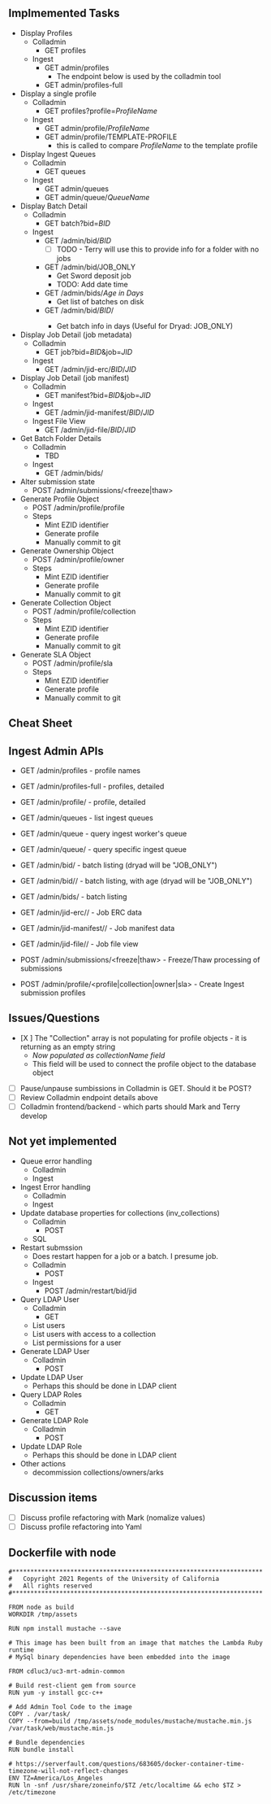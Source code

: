 ## Implmemented Tasks
- Display Profiles
  - Colladmin 
    - GET profiles
  - Ingest
    - GET admin/profiles 
      - The endpoint below is used by the colladmin tool
    - GET admin/profiles-full
- Display a single profile
  - Colladmin
    - GET profiles?profile=*ProfileName*
  - Ingest
    - GET admin/profile/*ProfileName*
    - GET admin/profile/TEMPLATE-PROFILE
      - this is called to compare *ProfileName* to the template profile
- Display Ingest Queues
  - Colladmin
    - GET queues
  - Ingest
    - GET admin/queues
    - GET admin/queue/*QueueName*
- Display Batch Detail
  - Colladmin
    - GET batch?bid=*BID*
  - Ingest
    - GET /admin/bid/*BID*
      - [ ] TODO - Terry will use this to provide info for a folder with no jobs 
    - GET /admin/bid/JOB_ONLY
      - Get Sword deposit job
      - TODO: Add date time 
    - GET /admin/bids/*Age in Days*
      - Get list of batches on disk
    - GET /admin/bid/*BID*/<age in days>
      - Get batch info in days (Useful for Dryad: JOB_ONLY)
- Display Job Detail (job metadata)
  - Colladmin
    - GET job?bid=*BID*&job=*JID*
  - Ingest
    - GET /admin/jid-erc/*BID*/*JID*
- Display Job Detail (job manifest)
  - Colladmin
    - GET manifest?bid=*BID*&job=*JID*
  - Ingest
    - GET /admin/jid-manifest/*BID*/*JID*
  - Ingest File View
    - GET /admin/jid-file/*BID*/*JID*
- Get Batch Folder Details
  - Colladmin
    - TBD
  - Ingest
    - GET /admin/bids/<age in days> 
- Alter submission state
    - POST /admin/submissions/<freeze|thaw> 
- Generate Profile Object
  - POST /admin/profile/profile
  - Steps
    - Mint EZID identifier
    - Generate profile
    - Manually commit to git
- Generate Ownership Object
  - POST /admin/profile/owner
  - Steps
    - Mint EZID identifier
    - Generate profile
    - Manually commit to git
- Generate Collection Object
  - POST /admin/profile/collection
  - Steps
    - Mint EZID identifier
    - Generate profile
    - Manually commit to git
- Generate SLA Object
  - POST /admin/profile/sla
  - Steps
    - Mint EZID identifier
    - Generate profile
    - Manually commit to git



## Cheat Sheet
Ingest Admin APIs
------------------
- GET /admin/profiles             - profile names
- GET /admin/profiles-full        - profiles, detailed
- GET /admin/profile/<profile>    - profile, detailed

- GET /admin/queues               - list ingest queues
- GET /admin/queue                - query ingest worker's queue
- GET /admin/queue/<queue>        - query specific ingest queue

- GET /admin/bid/<bid>            - batch listing (dryad will be "JOB_ONLY")
- GET /admin/bid/<bid>/<age in days>      - batch listing, with age (dryad will be "JOB_ONLY")
- GET /admin/bids/<age in days>   - batch listing

- GET /admin/jid-erc/<bid>/<jid>  - Job ERC data
- GET /admin/jid-manifest/<bid>/<jid>     - Job manifest data
- GET /admin/jid-file/<bid>/<jid> - Job file view

- POST /admin/submissions/<freeze|thaw>   - Freeze/Thaw processing of submissions

- POST /admin/profile/<profile|collection|owner|sla> - Create Ingest submission profiles

## Issues/Questions
- [X ] The "Collection" array is not populating for profile objects - it is returning as an empty string
  - *Now populated as collectionName field*
  - This field will be used to connect the profile object to the database object
- [ ] Pause/unpause sumbissions in Colladmin is GET.  Should it be POST? 
- [ ] Review Colladmin endpoint details above
- [ ] Colladmin frontend/backend - which parts should Mark and Terry develop 

## Not yet implemented

- Queue error handling
  - Colladmin
  - Ingest
- Ingest Error handling
  - Colladmin
  - Ingest
- Update database properties for collections (inv_collections)
  - Colladmin
    - POST
  - SQL 
- Restart submssion
  - Does restart happen for a job or a batch.  I presume job. 
  - Colladmin
    - POST 
  - Ingest
    - POST /admin/restart/bid/jid
- Query LDAP User
  - Colladmin
    - GET
  - List users
  - List users with access to a collection
  - List permissions for a user 
- Generate LDAP User
  - Colladmin
    - POST
- Update LDAP User
  - Perhaps this should be done in LDAP client 
- Query LDAP Roles
  - Colladmin
    - GET
- Generate LDAP Role
  - Colladmin
    - POST
- Update LDAP Role
  - Perhaps this should be done in LDAP client 
- Other actions
  - decommission collections/owners/arks 


## Discussion items
- [ ] Discuss profile refactoring with Mark (nomalize values)
- [ ] Discuss profile refactoring into Yaml

## Dockerfile with node
```
#*********************************************************************
#   Copyright 2021 Regents of the University of California
#   All rights reserved
#*********************************************************************

FROM node as build
WORKDIR /tmp/assets

RUN npm install mustache --save

# This image has been built from an image that matches the Lambda Ruby runtime
# MySql binary dependencies have been embedded into the image

FROM cdluc3/uc3-mrt-admin-common

# Build rest-client gem from source
RUN yum -y install gcc-c++

# Add Admin Tool Code to the image
COPY . /var/task/
COPY --from=build /tmp/assets/node_modules/mustache/mustache.min.js /var/task/web/mustache.min.js 

# Bundle dependencies
RUN bundle install 

# https://serverfault.com/questions/683605/docker-container-time-timezone-will-not-reflect-changes
ENV TZ=America/Los_Angeles
RUN ln -snf /usr/share/zoneinfo/$TZ /etc/localtime && echo $TZ > /etc/timezone
```